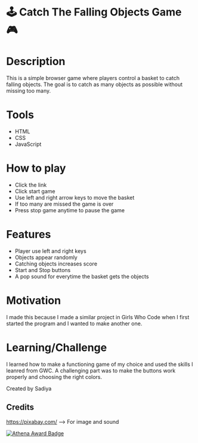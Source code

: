 # 🕹️ Catch The Falling Objects Game 🎮

# Description
This is a simple browser game where players control a basket to catch falling objects. 
The goal is to catch as many objects as possible without missing too many.

# Tools
- HTML
- CSS
- JavaScript

# How to play
- Click the link
- Click start game
- Use left and right arrow keys to move the basket
- If too many are missed the game is over
- Press stop game anytime to pause the game

# Features
- Player use left and right keys
- Objects appear randomly
- Catching objects increases score
- Start and Stop buttons
- A pop sound for everytime the basket gets the objects

# Motivation
I made this because I made a similar project in Girls Who Code when I first started the program and I wanted to make another one. 

# Learning/Challenge
I learned how to make a functioning game of my choice and used the skills I leanred from GWC. 
A challenging part was to make the buttons work properly and choosing the right colors.

Created by Sadiya

## Credits
https://pixabay.com/ --> For image and sound

[![Athena Award Badge](https://img.shields.io/endpoint?url=https%3A%2F%2Faward.athena.hackclub.com%2Fapi%2Fbadge)](https://award.athena.hackclub.com?utm_source=readme)


